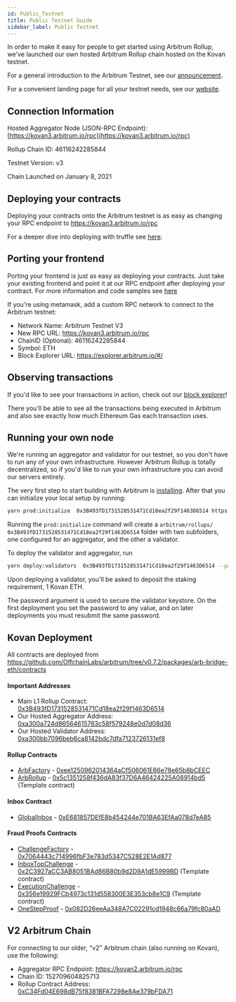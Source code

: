 ```yaml
---
id: Public_Testnet
title: Public Testnet Guide
sidebar_label: Public Testnet
---
```


In order to make it easy for people to get started using Arbitrum Rollup, we've launched our own hosted Arbitrum Rollup chain hosted on the Kovan testnet.

For a general introduction to the Arbitrum Testnet, see our [announcement](https://medium.com/offchainlabs/arbitrum-rollup-testnet-full-featured-and-open-to-all-da3255b562ea).

For a convenient landing page for all your testnet needs, see our [website](https://arbitrum.io/testnet/).

## Connection Information

Hosted Aggregator Node (JSON-RPC Endpoint): [https://kovan3.arbitrum.io/rpc](https://kovan3.arbitrum.io/rpc)

Rollup Chain ID: 46116242285844

Testnet Version: v3

Chain Launched on January 8, 2021

## Deploying your contracts

Deploying your contracts onto the Arbitrum testnet is as easy as changing your RPC endpoint to https://kovan3.arbitrum.io/rpc

For a deeper dive into deploying with truffle see [here](Contract_Deployment.md).

## Porting your frontend

Porting your frontend is just as easy as deploying your contracts. Just take your existing frontend and point it at our RPC endpoint after deploying your contract. For more information and code samples see [here](Frontend_Integration.md)

If you're using metamask, add a custom RPC network to connect to the Arbitrum testnet:

- Network Name: Arbitrum Testnet V3
- New RPC URL: https://kovan3.arbitrum.io/rpc
- ChainID (Optional): 46116242285844
- Symbol: ETH
- Block Explorer URL: https://explorer.arbitrum.io/#/

## Observing transactions

If you'd like to see your transactions in action, check out our [block explorer](https://explorer.arbitrum.io/#/)!

There you'll be able to see all the transactions being executed in Arbitrum and also see exactly how much Ethereum Gas each transaction uses.

## Running your own node

We're running an aggregator and validator for our testnet, so you don't have to run any of your own infrastructure. However Arbitrum Rollup is totally decentralized, so if you'd like to run your own infrastructure you can avoid our servers entirely.

The very first step to start building with Arbitrum is [installing](Installation.md). After that you can initialize your local setup by running:

```bash
yarn prod:initialize  0x3B493fD1731528531471Cd18ea2f29f1463D6514 https://kovan.infura.io/v3/YOUR_INFURA_API_ID
```

Running the `prod:initialize` command will create a `arbitrum/rollups/ 0x3B493fD1731528531471Cd18ea2f29f1463D6514` folder with two subfolders, one configured for an aggregator, and the other a validator.

To deploy the validator and aggregator, run

```bash
yarn deploy:validators  0x3B493fD1731528531471Cd18ea2f29f1463D6514 --password=[password]
```

Upon deploying a validator, you'll be asked to deposit the staking requirement, 1 Kovan ETH.

The password argument is used to secure the validator keystore. On the first deployment you set the password to any value, and on later deployments you must resubmit the same password.

## Kovan Deployment

All contracts are deployed from https://github.com/OffchainLabs/arbitrum/tree/v0.7.2/packages/arb-bridge-eth/contracts

#### Important Addresses

- Main L1 Rollup Contract: [0x3B493fD1731528531471Cd18ea2f29f1463D6514](https://kovan.etherscan.io/address/0x3B493fD1731528531471Cd18ea2f29f1463D6514)
- Our Hosted Aggregator Address: [0xa300a724d86564615763c58f579248e0d7d08d36](https://kovan.etherscan.io/address/0xa300a724d86564615763c58f579248e0d7d08d36)
- Our Hosted Validator Address: [0xa300bb7096beb6ca8142bdc7dfa7123726131ef8](https://kovan.etherscan.io/address/0xa300bb7096beb6ca8142bdc7dfa7123726131ef8)

#### Rollup Contracts

- [ArbFactory](https://github.com/OffchainLabs/arbitrum/blob/v0.7.2/packages/arb-bridge-eth/contracts/rollup/ArbFactory.sol) - [0xee1250962014364aCf506061E66e78e65b8bCEEC](https://kovan.etherscan.io/address/0xee1250962014364aCf506061E66e78e65b8bCEEC)
- [ArbRollup](https://github.com/OffchainLabs/arbitrum/blob/v0.7.2/packages/arb-bridge-eth/contracts/rollup/ArbRollup.sol) - [0x5c1351258f436dA83f37D6A46424225A08914bd5](https://kovan.etherscan.io/address/0x5c1351258f436dA83f37D6A46424225A08914bd5) (Template contract)

#### Inbox Contract

- [GlobalInbox](https://github.com/OffchainLabs/arbitrum/blob/v0.7.2/packages/arb-bridge-eth/contracts/inbox/GlobalInbox.sol) - [0xE681857DEfE8b454244e701BA63EfAa078d7eA85](https://kovan.etherscan.io/address/0xE681857DEfE8b454244e701BA63EfAa078d7eA85)

#### Fraud Proofs Contracts

- [ChallengeFactory](https://github.com/OffchainLabs/arbitrum/blob/v0.7.2/packages/arb-bridge-eth/contracts/challenge/ChallengeFactory.sol) - [0x7064443c714996fbF3e783d5347C528E2E1Ad877](https://kovan.etherscan.io/address/0x7064443c714996fbF3e783d5347C528E2E1Ad877)
- [InboxTopChallenge](https://github.com/OffchainLabs/arbitrum/blob/v0.7.2/packages/arb-bridge-eth/contracts/challenge/InboxTopChallenge.sol) - [0x2C3927aCC3AB8051BAd86B80b9d2D9A1dE5999BD](https://kovan.etherscan.io/address/0x2C3927aCC3AB8051BAd86B80b9d2D9A1dE5999BD) (Template contract)
- [ExecutionChallenge](https://github.com/OffchainLabs/arbitrum/blob/v0.7.2/packages/arb-bridge-eth/contracts/challenge/ExecutionChallenge.sol) - [0x356e19929FCb4973c131d558300E3E353cb8e1C9](https://kovan.etherscan.io/address/0x356e19929FCb4973c131d558300E3E353cb8e1C9) (Template contract)
- [OneStepProof](https://github.com/OffchainLabs/arbitrum/blob/v0.7.2/packages/arb-bridge-eth/contracts/arch/OneStepProof.sol) - [0x082D26eeAa348A7C02291cd1948c66a79fc80aAD](https://kovan.etherscan.io/address/0x082D26eeAa348A7C02291cd1948c66a79fc80aAD)

## V2 Arbitrum Chain

For connecting to our older, "v2" Arbitrum chain (also running on Kovan), use the following:

- Aggregator RPC Endpoint: https://kovan2.arbitrum.io/rpc
- Chain ID: 152709604825713
- Rollup Contract Address: [0xC34Fd04E698dB75f8381BFA7298e8Ae379bFDA71](https://kovan.etherscan.io/address/0xC34Fd04E698dB75f8381BFA7298e8Ae379bFDA71)
